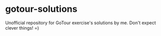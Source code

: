 # gotour-solutions

Unofficial repository for GoTour exercise's solutions by me. Don't expect clever things! =)